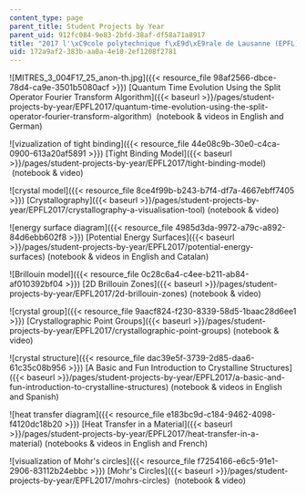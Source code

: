 ```yaml
---
content_type: page
parent_title: Student Projects by Year
parent_uid: 912fc084-9e83-2bfd-38af-df58a71a8917
title: "2017 l'\xC9cole polytechnique f\xE9d\xE9rale de Lausanne (EPFL) Student Projects"
uid: 172a9af2-383b-aa0a-4e10-2ef1208f2781
---
```


![MITRES_3_004F17_25_anon-th.jpg]({{< resource_file 98af2566-dbce-78d4-ca9e-3501b5080acf >}}) [Quantum Time Evolution Using the Split Operator Fourier Transform Algorithm]({{< baseurl >}}/pages/student-projects-by-year/EPFL2017/quantum-time-evolution-using-the-split-operator-fourier-transform-algorithm)  (notebook & videos in English and German)

![vizualization of tight binding]({{< resource_file 44e08c9b-30e0-c4ca-0900-613a20af5891 >}}) [Tight Binding Model]({{< baseurl >}}/pages/student-projects-by-year/EPFL2017/tight-binding-model)  (notebook & video)

![crystal model]({{< resource_file 8ce4f99b-b243-b7f4-df7a-4667ebff7405 >}}) [Crystallography]({{< baseurl >}}/pages/student-projects-by-year/EPFL2017/crystallography-a-visualisation-tool) (notebook & video)

![energy surface diagram]({{< resource_file 4985d3da-9972-a79c-a892-84d6ebb602f8 >}}) [Potential Energy Surfaces]({{< baseurl >}}/pages/student-projects-by-year/EPFL2017/potential-energy-surfaces)﻿ (notebook & videos in English and Catalan)

![Brillouin model]({{< resource_file 0c28c6a4-c4ee-b211-ab84-af010392bf04 >}}) [2D Brillouin Zones]({{< baseurl >}}/pages/student-projects-by-year/EPFL2017/2d-brillouin-zones)﻿ (notebook & video)

![crystal group]({{< resource_file 9aacf824-f230-8339-58d5-1baac28d6ee1 >}}) [Crystallographic Point Groups]({{< baseurl >}}/pages/student-projects-by-year/EPFL2017/crystallographic-point-groups)﻿ (notebook & video)

![crystal structure]({{< resource_file dac39e5f-3739-2d85-daa6-61c35c08b956 >}}) [A Basic and Fun Introduction to Crystalline Structures]({{< baseurl >}}/pages/student-projects-by-year/EPFL2017/a-basic-and-fun-introduction-to-crystalline-structures)﻿ (notebook & videos in English and Spanish)

![heat transfer diagram]({{< resource_file e183bc9d-c184-9462-4098-f4120dc18b20 >}}) [Heat Transfer in a Material]({{< baseurl >}}/pages/student-projects-by-year/EPFL2017/heat-transfer-in-a-material)﻿ (notebooks & videos in English and French)

![visualization of Mohr's circles]({{< resource_file f7254166-e6c5-91e1-2906-83112b24ebbc >}}) [Mohr's Circles]({{< baseurl >}}/pages/student-projects-by-year/EPFL2017/mohrs-circles)  (notebook & video)